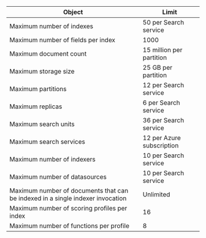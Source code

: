 Object|Limit
---|---
Maximum number of indexes|50 per Search service
Maximum number of fields per index|1000
Maximum document count|15 million per partition
Maximum storage size|25 GB per partition
Maximum partitions|12 per Search service
Maximum replicas|6 per Search service
Maximum search units|36 per Search service
Maximum search services|12 per Azure subscription
Maximum number of indexers|10 per Search service
Maximum number of datasources|10 per Search service
Maximum number of documents that can be indexed in a single indexer invocation|Unlimited
Maximum number of scoring profiles per index|16
Maximum number of functions per profile|8
